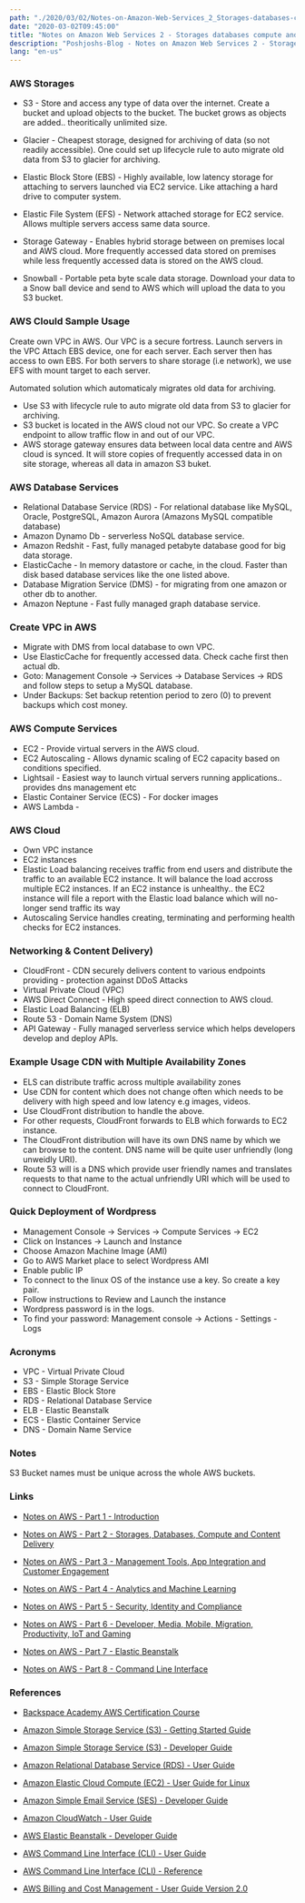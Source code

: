 ```yaml
---
path: "./2020/03/02/Notes-on-Amazon-Web-Services_2_Storages-databases-compute-and-content-delivery.md"
date: "2020-03-02T09:45:00"
title: "Notes on Amazon Web Services 2 - Storages databases compute and content delivery"
description: "Poshjoshs-Blog - Notes on Amazon Web Services 2 - Storages databases compute and content delivery"
lang: "en-us"
---
```


### AWS Storages ###

- S3 - Store and access any type of data over the internet. Create a bucket and
upload objects to the bucket. The bucket grows as objects are added.. theoritically
unlimited size.

- Glacier - Cheapest storage, designed for archiving of data (so not readily
  accessible). One could set up lifecycle rule to auto migrate old data from S3
  to glacier for archiving.

- Elastic Block Store (EBS) - Highly available, low latency storage for attaching
to servers launched via EC2 service. Like attaching a hard drive to computer system.

- Elastic File System (EFS) - Network attached storage for EC2 service. Allows
multiple servers access same data source.

- Storage Gateway - Enables hybrid storage between on premises local and AWS
cloud. More frequently accessed data stored on premises while less frequently
accessed data is stored on the AWS cloud.

- Snowball - Portable peta byte scale data storage. Download your data to a Snow
ball device and send to AWS which will upload the data to you S3 bucket.

### AWS Clould Sample Usage ###

Create own VPC in AWS. Our VPC is a secure fortress.
Launch servers in the VPC
Attach EBS device, one for each server. Each server then has access to own EBS.
For both servers to share storage (i.e network), we use EFS with mount target to each server.

Automated solution which automaticaly migrates old data for archiving.

- Use S3 with lifecycle rule to auto migrate old data from S3 to glacier for archiving.
- S3 bucket is located in the AWS cloud not our VPC. So create a VPC endpoint to allow traffic flow in and out of our VPC.
- AWS storage gateway ensures data between local data centre and AWS cloud is synced. It will store copies of frequently accessed data in on site storage, whereas all data in amazon S3 buket.

### AWS Database Services ###
- Relational Database Service (RDS) - For relational database like MySQL, Oracle, PostgreSQL, Amazon Aurora (Amazons MySQL compatible database)
- Amazon Dynamo Db - serverless NoSQL database service.
- Amazon Redshit - Fast, fully managed petabyte database good for big data storage.
- ElasticCache - In memory datastore or cache, in the cloud. Faster than disk based database services like the one listed above.
- Database Migration Service (DMS) - for migrating from one amazon or other db to another.
- Amazon Neptune - Fast fully managed graph database service.

### Create VPC in AWS ###
- Migrate with DMS from local database to own VPC.
- Use ElasticCache for frequently accessed data. Check cache first then actual db.
- Goto: Management Console -> Services -> Database Services -> RDS and follow steps to setup a MySQL database.
- Under Backups: Set backup retention period to zero (0) to prevent backups which cost money.

### AWS Compute Services ###
- EC2 - Provide virtual servers in the AWS cloud.
- EC2 Autoscaling - Allows dynamic scaling of EC2 capacity based on conditions specified.
- Lightsail - Easiest way to launch virtual servers running applications.. provides dns management etc
- Elastic Container Service (ECS) - For docker images
- AWS Lambda -

### AWS Cloud ###
- Own VPC instance
- EC2 instances
- Elastic Load balancing receives traffic from end users and distribute the traffic to an available EC2 instance. It will balance the load accross multiple EC2 instances.
If an EC2 instance is unhealthy.. the EC2 instance will file a report with the Elastic load balance which will no-longer send traffic its way
- Autoscaling Service handles creating, terminating and performing health checks for EC2 instances.

### Networking & Content Delivery)

- CloudFront - CDN securely delivers content to various endpoints providing - protection against DDoS Attacks
- Virtual Private Cloud (VPC)
- AWS Direct Connect - High speed direct connection to AWS cloud.
- Elastic Load Balancing (ELB)
- Route 53 - Domain Name System (DNS)
- API Gateway - Fully managed serverless service which helps developers develop and deploy APIs.

### Example Usage CDN with Multiple Availability Zones ###
- ELS can distribute traffic across multiple availability zones
- Use CDN  for content which does not change often which needs to be delivery with high speed and low latency e.g images, videos.
- Use CloudFront distribution to handle the above.
- For other requests, CloudFront forwards to ELB which forwards to EC2 instance.
- The CloudFront distribution will have its own DNS name by which we can browse to the content. DNS name will be quite user unfriendly (long unweidly URI).
- Route 53 will is a DNS which provide user friendly names and translates requests to that name to the actual unfriendly URI which will be used to connect to CloudFront.

### Quick Deployment of Wordpress ###
- Management Console -> Services -> Compute Services -> EC2
- Click on Instances -> Launch and Instance
- Choose Amazon Machine Image (AMI)
- Go to AWS Market place to select Wordpress AMI
- Enable public IP
- To connect to the linux OS of the instance use a key. So create a key pair.
- Follow instructions to Review and Launch the instance
- Wordpress password is in the logs.
- To find your password: Management console -> Actions - Settings - Logs

### Acronyms ###

- VPC - Virtual Private Cloud
- S3 - Simple Storage Service
- EBS - Elastic Block Store
- RDS - Relational Database Service
- ELB - Elastic Beanstalk
- ECS - Elastic Container Service
- DNS - Domain Name Service

### Notes ###

S3 Bucket names must be unique across the whole AWS buckets.

### Links ###

- [Notes on AWS - Part 1 - Introduction](/2020/03/02/Notes-on-Amazon-Web-Services_1_Introduction/)

- [Notes on AWS - Part 2 - Storages, Databases, Compute and Content Delivery](/2020/03/02/Notes-on-Amazon-Web-Services_2_Storages-databases-compute-and-content-delivery/)

- [Notes on AWS - Part 3 - Management Tools, App Integration and Customer Engagement](/2020/03/02/Notes-on-Amazon-Web-Services_3_Managment-tools-app-integration-and-customer-engagement/)

- [Notes on AWS - Part 4 - Analytics and Machine Learning](/2020/03/02/Notes-on-Amazon-Web-Services_4_Analytics-and-machine-learning/)

- [Notes on AWS - Part 5 - Security, Identity and Compliance](/2020/03/02/Notes-on-Amazon-Web-Services_5_Security-identity-and-compliance/)

- [Notes on AWS - Part 6 - Developer, Media, Mobile, Migration, Productivity, IoT and Gaming](/2020/03/02/Notes-on-Amazon-Web-Services_6_Developer-media-migration-productivity-iot-and-gaming/)

- [Notes on AWS - Part 7 - Elastic Beanstalk](/2020/03/02/Notes-on-Amazon-Web-Services_7_Elastic-beanstalk/)

- [Notes on AWS - Part 8 - Command Line Interface](/2020/03/02/Notes-on-Amazon-Web-Services_8_Command-line-interface/)

### References ###

- [Backspace Academy AWS Certification Course](http://cdn.backspace.academy/courses/aws-certification/01/010/references-01-01.pdf)

- [Amazon Simple Storage Service (S3) - Getting Started Guide](https://docs.aws.amazon.com/AmazonS3/latest/gsg/s3-gsg.pdf)

- [Amazon Simple Storage Service (S3) - Developer Guide](https://docs.aws.amazon.com/AmazonS3/latest/dev/s3-dg.pdf)

- [Amazon Relational Database Service (RDS) - User Guide](https://docs.aws.amazon.com/AmazonRDS/latest/UserGuide/rds-ug.pdf)

- [Amazon Elastic Cloud Compute (EC2) - User Guide for Linux](https://docs.aws.amazon.com/AWSEC2/latest/UserGuide/ec2-ug.pdf)

- [Amazon Simple Email Service (SES) - Developer Guide](https://docs.aws.amazon.com/ses/latest/DeveloperGuide/ses-dg.pdf)

- [Amazon CloudWatch - User Guide](https://docs.aws.amazon.com/AmazonCloudWatch/latest/monitoring/acw-ug.pdf)

- [AWS Elastic Beanstalk - Developer Guide](https://docs.aws.amazon.com/elasticbeanstalk/latest/dg/awseb-dg.pdf)

- [AWS Command Line Interface (CLI) - User Guide](https://docs.aws.amazon.com/cli/latest/userguide/aws-cli.pdf)

- [AWS Command Line Interface (CLI) - Reference](https://docs.aws.amazon.com/cli/latest/reference/)

- [AWS Billing and Cost Management - User Guide Version 2.0](https://docs.aws.amazon.com/awsaccountbilling/latest/aboutv2/awsaccountbilling-aboutv2.pdf)
